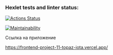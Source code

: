 ### Hexlet tests and linter status:
[![Actions Status](https://github.com/AfViktor/frontend-project-11/actions/workflows/hexlet-check.yml/badge.svg)](https://github.com/AfViktor/frontend-project-11/actions)

[![Maintainability](https://api.codeclimate.com/v1/badges/a3043b88f72b2b3f0efd/maintainability)](https://codeclimate.com/github/AfViktor/frontend-project-11/maintainability)

Ссылка на приложение

https://frontend-project-11-topaz-iota.vercel.app/